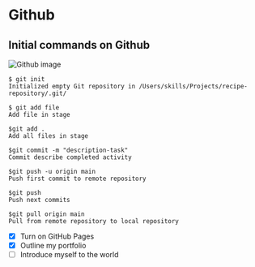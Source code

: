 # Github
## Initial commands on Github
![Github image](https://awari.com.br/wp-content/uploads/2022/09/estagios-do-versionamento-de-codigo-feito-pelo-Git.png)

```
$ git init
Initialized empty Git repository in /Users/skills/Projects/recipe-repository/.git/

$ git add file
Add file in stage

$git add .
Add all files in stage

$git commit -m "description-task"
Commit describe completed activity

$git push -u origin main
Push first commit to remote repository

$git push
Push next commits

$git pull origin main
Pull from remote repository to local repository
```

- [x] Turn on GitHub Pages
- [x] Outline my portfolio
- [ ] Introduce myself to the world
